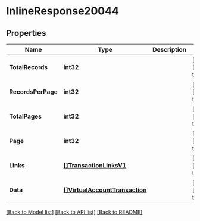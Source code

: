 # InlineResponse20044

## Properties
Name | Type | Description | Notes
------------ | ------------- | ------------- | -------------
**TotalRecords** | **int32** |  | [optional] [default to null]
**RecordsPerPage** | **int32** |  | [optional] [default to null]
**TotalPages** | **int32** |  | [optional] [default to null]
**Page** | **int32** |  | [optional] [default to null]
**Links** | [**[]TransactionLinksV1**](Transaction_links.v1.md) |  | [optional] [default to null]
**Data** | [**[]VirtualAccountTransaction**](Virtual_account_transaction.md) |  | [optional] [default to null]

[[Back to Model list]](../README.md#documentation-for-models) [[Back to API list]](../README.md#documentation-for-api-endpoints) [[Back to README]](../README.md)

